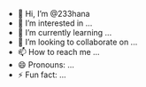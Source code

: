 - 👋 Hi, I’m @233hana
- 👀 I’m interested in ...
- 🌱 I’m currently learning ...
- 💞️ I’m looking to collaborate on ...
- 📫 How to reach me ...
- 😄 Pronouns: ...
- ⚡ Fun fact: ...

<!---
233hana/233hana is a ✨ special ✨ repository because its `README.md` (this file) appears on your GitHub profile.
You can click the Preview link to take a look at your changes.
--->
